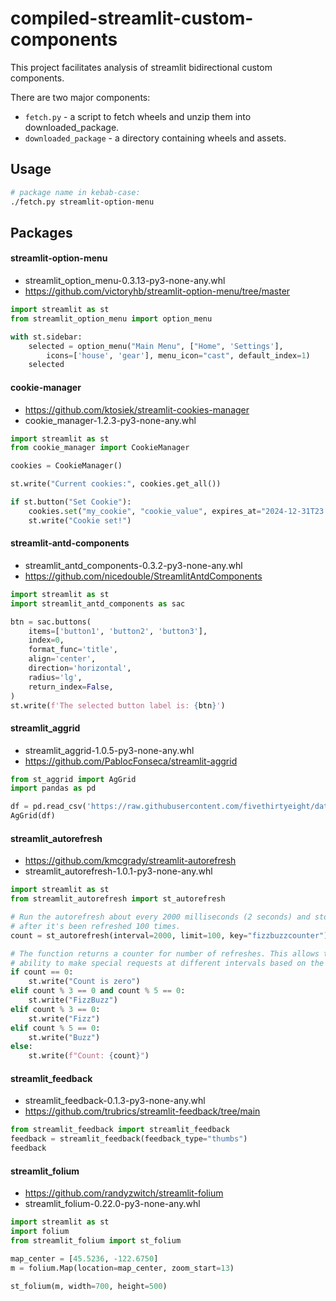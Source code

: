 # compiled-streamlit-custom-components

This project facilitates analysis of streamlit bidirectional custom components. 

There are two major components:
* `fetch.py` - a script to fetch wheels and unzip them into downloaded_package.
* `downloaded_package` - a directory containing wheels and assets. 

## Usage
```sh
# package name in kebab-case:
./fetch.py streamlit-option-menu
```

## Packages

#### streamlit-option-menu
* streamlit_option_menu-0.3.13-py3-none-any.whl
* https://github.com/victoryhb/streamlit-option-menu/tree/master 
```python
import streamlit as st
from streamlit_option_menu import option_menu

with st.sidebar:
    selected = option_menu("Main Menu", ["Home", 'Settings'], 
        icons=['house', 'gear'], menu_icon="cast", default_index=1)
    selected
```



#### cookie-manager 
* https://github.com/ktosiek/streamlit-cookies-manager
* cookie_manager-1.2.3-py3-none-any.whl
```python
import streamlit as st
from cookie_manager import CookieManager

cookies = CookieManager()

st.write("Current cookies:", cookies.get_all())

if st.button("Set Cookie"):
    cookies.set("my_cookie", "cookie_value", expires_at="2024-12-31T23:59:59")
    st.write("Cookie set!")
```

####  streamlit-antd-components
* streamlit_antd_components-0.3.2-py3-none-any.whl
* https://github.com/nicedouble/StreamlitAntdComponents
```python
import streamlit as st
import streamlit_antd_components as sac

btn = sac.buttons(
    items=['button1', 'button2', 'button3'],
    index=0,
    format_func='title',
    align='center',
    direction='horizontal',
    radius='lg',
    return_index=False,
)
st.write(f'The selected button label is: {btn}')
```

#### streamlit_aggrid
* streamlit_aggrid-1.0.5-py3-none-any.whl
* https://github.com/PablocFonseca/streamlit-aggrid
```python
from st_aggrid import AgGrid
import pandas as pd

df = pd.read_csv('https://raw.githubusercontent.com/fivethirtyeight/data/master/airline-safety/airline-safety.csv')
AgGrid(df)
```

#### streamlit_autorefresh
* https://github.com/kmcgrady/streamlit-autorefresh
* streamlit_autorefresh-1.0.1-py3-none-any.whl

```python
import streamlit as st
from streamlit_autorefresh import st_autorefresh

# Run the autorefresh about every 2000 milliseconds (2 seconds) and stop
# after it's been refreshed 100 times.
count = st_autorefresh(interval=2000, limit=100, key="fizzbuzzcounter")

# The function returns a counter for number of refreshes. This allows the
# ability to make special requests at different intervals based on the count
if count == 0:
    st.write("Count is zero")
elif count % 3 == 0 and count % 5 == 0:
    st.write("FizzBuzz")
elif count % 3 == 0:
    st.write("Fizz")
elif count % 5 == 0:
    st.write("Buzz")
else:
    st.write(f"Count: {count}")
```

#### streamlit_feedback
* streamlit_feedback-0.1.3-py3-none-any.whl
* https://github.com/trubrics/streamlit-feedback/tree/main
```python
from streamlit_feedback import streamlit_feedback
feedback = streamlit_feedback(feedback_type="thumbs")
feedback
```

#### streamlit_folium
* https://github.com/randyzwitch/streamlit-folium
* streamlit_folium-0.22.0-py3-none-any.whl
```python
import streamlit as st
import folium
from streamlit_folium import st_folium

map_center = [45.5236, -122.6750]
m = folium.Map(location=map_center, zoom_start=13)

st_folium(m, width=700, height=500)
```
